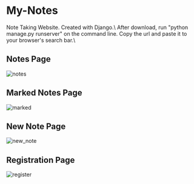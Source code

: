 # My-Notes
Note Taking Website. Created with Django.\\
After download, run "python manage.py runserver" on the command line. Copy the url and paste it to your browser's search bar.\\

## Notes Page
![notes](https://user-images.githubusercontent.com/108730135/227888196-f29e43da-d238-4fa7-87a6-e76048e4459c.png)

## Marked Notes Page
![marked](https://user-images.githubusercontent.com/108730135/227888243-8397b76c-e502-43d0-b893-a571c64f9070.png)

## New Note Page
![new_note](https://user-images.githubusercontent.com/108730135/227888275-704821ce-c09f-4b53-80fd-40a0b95ba724.png)

## Registration Page
![register](https://user-images.githubusercontent.com/108730135/227888310-d11967cc-8411-4eda-8b04-47a2d7fdd81d.png)
